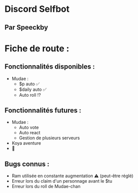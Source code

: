 # Discord Selfbot 

##  Par Speeckby

# Fiche de route : 
## Fonctionnalités disponibles : 

* Mudae :
  * $p auto ✅
  * $daily auto ✅
  * Auto roll ⁉️

## Fonctionnalités futures :

* Mudae : 
  * Auto vote 
  * Auto react 
  * Gestion de plusieurs serveurs 
* Koya aventure 
* 🤫

## Bugs connus : 

* Ram utilisée en constante augmentation ⚠️ (peut-être réglé)
* Erreur lors du claim d'un personnage avant le $tu
* Erreur lors du roll de Mudae-chan
